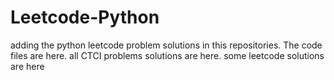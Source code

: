 # Leetcode-Python
adding the python leetcode problem solutions in this repositories. 
The code files are here.
all CTCI problems solutions are here.
some leetcode solutions are here





























































































































































































































































































































































































































































































































































































































































































































































































































































































































































































































































































